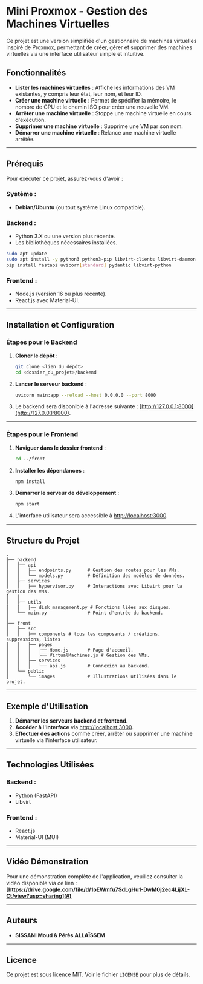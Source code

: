 
# Mini Proxmox - Gestion des Machines Virtuelles

Ce projet est une version simplifiée d'un gestionnaire de machines virtuelles inspiré de Proxmox, permettant de créer, gérer et supprimer des machines virtuelles via une interface utilisateur simple et intuitive.

## Fonctionnalités

- **Lister les machines virtuelles** : Affiche les informations des VM existantes, y compris leur état, leur nom, et leur ID.
- **Créer une machine virtuelle** : Permet de spécifier la mémoire, le nombre de CPU et le chemin ISO pour créer une nouvelle VM.
- **Arrêter une machine virtuelle** : Stoppe une machine virtuelle en cours d'exécution.
- **Supprimer une machine virtuelle** : Supprime une VM par son nom.
- **Démarrer une machine virtuelle** : Relance une machine virtuelle arrêtée.

---

## Prérequis

Pour exécuter ce projet, assurez-vous d'avoir :

### Système :
- **Debian/Ubuntu** (ou tout système Linux compatible).

### Backend :
- Python 3.X ou une version plus récente.
- Les bibliothèques nécessaires installées.

```bash
sudo apt update
sudo apt install -y python3 python3-pip libvirt-clients libvirt-daemon libvirt-python
pip install fastapi uvicorn[standard] pydantic libvirt-python
```

### Frontend :
- Node.js (version 16 ou plus récente).
- React.js avec Material-UI.

---

## Installation et Configuration

### Étapes pour le Backend

1. **Cloner le dépôt** :
    ```bash
    git clone <lien_du_dépôt>
    cd <dossier_du_projet>/backend
    ```

2. **Lancer le serveur backend** :
    ```bash
    uvicorn main:app --reload --host 0.0.0.0 --port 8000
    ```

3. Le backend sera disponible à l'adresse suivante : [http://127.0.0.1:8000](http://127.0.0.1:8000).

---

### Étapes pour le Frontend

1. **Naviguer dans le dossier frontend** :
    ```bash
    cd ../front
    ```

2. **Installer les dépendances** :
    ```bash
    npm install
    ```

3. **Démarrer le serveur de développement** :
    ```bash
    npm start
    ```

4. L'interface utilisateur sera accessible à [http://localhost:3000](http://localhost:3000).

---

## Structure du Projet

```plaintext
.
├── backend
│   ├── api
│   │   ├── endpoints.py      # Gestion des routes pour les VMs.
│   │   └── models.py         # Définition des modèles de données.
│   ├── services
│   │   ├── hypervisor.py     # Interactions avec Libvirt pour la gestion des VMs.
│   │   
│   ├── utils
|   |   |── disk_management.py # Fonctions liées aux disques.
│   └── main.py               # Point d'entrée du backend.
│
├── front
│   ├── src
│   │   ├── components # tous les composants / créations, suppressions, listes
│   │   ├── pages
│   │   │   ├── Home.js       # Page d'accueil.
│   │   │   ├── VirtualMachines.js # Gestion des VMs.
│   │   ├── services
│   │   │   └── api.js        # Connexion au backend.
│   └── public
│       └── images            # Illustrations utilisées dans le projet.
```

---

## Exemple d'Utilisation

1. **Démarrer les serveurs backend et frontend.**
2. **Accéder à l'interface** via [http://localhost:3000](http://localhost:3000).
3. **Effectuer des actions** comme créer, arrêter ou supprimer une machine virtuelle via l'interface utilisateur.

---

## Technologies Utilisées

### Backend :
- Python (FastAPI)
- Libvirt

### Frontend :
- React.js
- Material-UI (MUI)

---

## Vidéo Démonstration

Pour une démonstration complète de l'application, veuillez consulter la vidéo disponible via ce lien : **[https://drive.google.com/file/d/1oEWmfu7SdLgHu1-DwM0j2ec4LijXL-Ct/view?usp=sharing](#)**

---

## Auteurs

-  **SISSANI Moud & Pérès ALLAÏSSEM**

---

## Licence

Ce projet est sous licence MIT. Voir le fichier `LICENSE` pour plus de détails.
